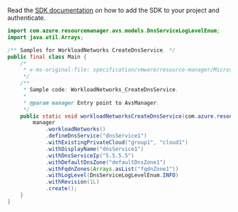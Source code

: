 Read the [SDK documentation](https://github.com/Azure/azure-sdk-for-java/blob/azure-resourcemanager-avs_1.0.0-beta.3/sdk/avs/azure-resourcemanager-avs/README.md) on how to add the SDK to your project and authenticate.

```java
import com.azure.resourcemanager.avs.models.DnsServiceLogLevelEnum;
import java.util.Arrays;

/** Samples for WorkloadNetworks CreateDnsService. */
public final class Main {
    /*
     * x-ms-original-file: specification/vmware/resource-manager/Microsoft.AVS/stable/2021-12-01/examples/WorkloadNetworks_CreateDnsServices.json
     */
    /**
     * Sample code: WorkloadNetworks_CreateDnsService.
     *
     * @param manager Entry point to AvsManager.
     */
    public static void workloadNetworksCreateDnsService(com.azure.resourcemanager.avs.AvsManager manager) {
        manager
            .workloadNetworks()
            .defineDnsService("dnsService1")
            .withExistingPrivateCloud("group1", "cloud1")
            .withDisplayName("dnsService1")
            .withDnsServiceIp("5.5.5.5")
            .withDefaultDnsZone("defaultDnsZone1")
            .withFqdnZones(Arrays.asList("fqdnZone1"))
            .withLogLevel(DnsServiceLogLevelEnum.INFO)
            .withRevision(1L)
            .create();
    }
}
```
